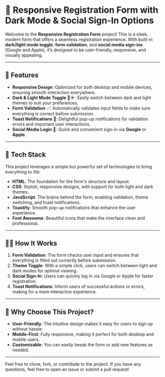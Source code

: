 # 🚀 **Responsive Registration Form with Dark Mode & Social Sign-In Options**

Welcome to the **Responsive Registration Form** project! This is a sleek, modern form that offers a seamless registration experience. With built-in **dark/light mode toggle**, **form validation**, and **social media sign-ins** (Google and Apple), it’s designed to be user-friendly, responsive, and visually appealing.

---

## 🌟 **Features**

- **Responsive Design**: Optimized for both desktop and mobile devices, ensuring smooth interaction everywhere.
- **Dark & Light Mode Toggle** 🌙☀️: Easily switch between dark and light themes to suit your preferences.
- **Form Validation** ✅: Automatically validates input fields to make sure everything is correct before submission.
- **Toast Notifications** 📢: Delightful pop-up notifications for validation errors and important user interactions.
- **Social Media Login** 🔗: Quick and convenient sign-in via **Google** or **Apple**.

---

## 🔧 **Tech Stack**

This project leverages a simple but powerful set of technologies to bring everything to life:

- **HTML**: The foundation for the form's structure and layout.
- **CSS**: Stylish, responsive designs, with support for both light and dark themes.
- **JavaScript**: The brains behind the form, enabling validation, theme switching, and toast notifications.
- **Toastify**: Smooth pop-up notifications that enhance the user experience.
- **Font Awesome**: Beautiful icons that make the interface clean and professional.

---

## 🧑‍💻 **How It Works**

1. **Form Validation**: The form checks user input and ensures that everything is filled out correctly before submission.
2. **Theme Toggle**: With a simple click, users can switch between light and dark modes for optimal viewing.
3. **Social Sign-In**: Users can quickly log in via Google or Apple for faster registration.
4. **Toast Notifications**: Inform users of successful actions or errors, making for a more interactive experience.

---

## 🎯 **Why Choose This Project?**

- **User-Friendly**: The intuitive design makes it easy for users to sign up without hassle.
- **Mobile-First**: Fully responsive, making it perfect for both desktop and mobile users.
- **Customizable**: You can easily tweak the form or add new features as needed.

---

Feel free to clone, fork, or contribute to the project. If you have any questions, feel free to open an issue or submit a pull request!
